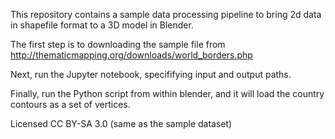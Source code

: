 This repository contains a sample data processing pipeline to bring 2d data in shapefile format to a 3D model in Blender.

The first step is to downloading the sample file from http://thematicmapping.org/downloads/world_borders.php

Next, run the Jupyter notebook, specififying input and output paths.

Finally, run the Python script from within blender, and it will load the country contours as a set of vertices.

Licensed CC BY-SA 3.0 (same as the sample dataset)


